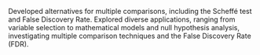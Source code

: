 Developed alternatives for multiple comparisons, including the Scheffé test and False Discovery Rate. Explored diverse applications, ranging from variable selection to mathematical models and null hypothesis analysis, investigating multiple comparison techniques and the False Discovery Rate (FDR).
